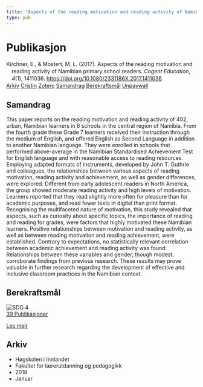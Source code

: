 ```yaml
---
title: "Aspects of the reading motivation and reading activity of Namibian primary school readers"
type: pub
---
```

<h1>Publikasjon</h1>
<article id="csl-bib-container-IEZYNWQK" class="csl-bib-container">
  <div class="csl-bib-body" style="line-height: 1.35; padding-left: 1em; text-indent:-1em;">
  <div class="csl-entry">Kirchner, E., &amp; Mostert, M. L. (2017). Aspects of the reading motivation and reading activity of Namibian primary school readers. <i>Cogent Education</i>, <i>4</i>(1), 1411036. <a href="https://doi.org/10.1080/2331186X.2017.1411036">https://doi.org/10.1080/2331186X.2017.1411036</a></div>
</div>
  <div class="csl-bib-buttons">
    <a href="#taxonomy-article-IEZYNWQK" class="csl-bib-button">Arkiv</a>
    <a href="https://app.cristin.no/results/show.jsf?id=1536097" alt="Cristin URL" class="csl-bib-button">Cristin</a>
    <a href="http://zotero.org/groups/5022929/items/IEZYNWQK" alt="Zotero URL" class="csl-bib-button">Zotero</a>
    <a href="#abstract-article-IEZYNWQK" class="csl-bib-button">Samandrag</a>
    <a href="#sdg-article-IEZYNWQK" class="csl-bib-button">Berekraftsmål</a>
    <a href="https://doi.org/10.1080/2331186x.2017.1411036" class="csl-bib-button">Unpaywall</a>
  </div>
  <div id="csl-bib-meta-container-IEZYNWQK"></div>
</article>
<div id="csl-bib-meta-IEZYNWQK" class="csl-bib-meta">
  <article id="abstract-article-IEZYNWQK" class="abstract-article">
    <h1>Samandrag</h1>
    This paper reports on the reading motivation and reading activity of 402, urban, Namibian learners in 6 schools in the central region of Namibia. From the fourth grade these Grade 7 learners received their instruction through the medium of English, and offered English as Second Language in addition to another Namibian language. They were enrolled in schools that performed above-average in the Namibian Standardised Achievement Test for English language and with reasonable access to reading resources. Employing adapted formats of instruments, developed by John T. Guthrie and colleagues, the relationships between various aspects of reading motivation, reading activity and achievement, as well as gender differences, were explored. Different from early adolescent readers in North America, the group showed moderate reading activity and high levels of motivation. Learners reported that they read slightly more often for pleasure than for academic purposes, and read fewer texts in digital than print format. Recognising the multifaceted nature of motivation, this study revealed that aspects, such as curiosity about specific topics, the importance of reading and reading for grades, were factors that highly motivated these Namibian learners. Positive relationships between motivation and reading activity, as well as between reading motivation and reading achievement, were established. Contrary to expectations, no statistically relevant correlation between academic achievement and reading activity was found. Relationships between these variables and gender, though modest, corroborate findings from previous research. These results may prove valuable in further research regarding the development of effective and inclusive classroom practices in the Namibian context.
  </article>
  <article id="sdg-article-IEZYNWQK" class="sdg-article">
    <h1>Berekraftsmål</h1>
    <div class="sdg-container"><div id="sdg4" class="sdg">
<img src="{{< params subfolder >}}images/sdg/sdg04_no.png" class="image" alt="SDG 4">
<div class="sdg-overlay">
<a href="{{< params subfolder >}}no/archive/?sdg=4#archive" class="sdg-publication-count"><span>39</span> Publikasjonar</a>
<p><a href="https://www.fn.no/om-fn/fns-baerekraftsmaal/god-utdanning?lang=nno-NO" class="sdg-read-more">Les meir</a></p>
</div>
</div></div>
  </article>
  <article id="taxonomy-article-IEZYNWQK" class="taxonomy-article">
    <h1>Arkiv</h1>
    <ul>
      <li>Høgskolen i Innlandet</li>
      <li>Fakultet for lærerutdanning og pedagogikk</li>
      <li>2018</li>
      <li>Januar</li>
    </ul>
  </article>
</div>
